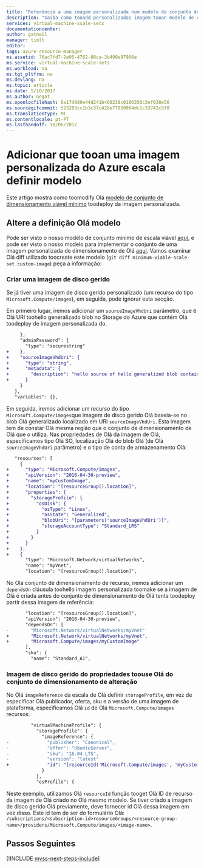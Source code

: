 ```yaml
---
title: "Referência a uma imagem personalizada num modelo de conjunto de dimensionamento do Azure | Microsoft Docs"
description: "Saiba como tooadd personalizadas imagem tooan modelo de conjunto de dimensionamento de Máquina Virtual do Azure existente"
services: virtual-machine-scale-sets
documentationcenter: 
author: gatneil
manager: timlt
editor: 
tags: azure-resource-manager
ms.assetid: 76ac7fd7-2e05-4762-88ca-3b499e87906e
ms.service: virtual-machine-scale-sets
ms.workload: na
ms.tgt_pltfrm: na
ms.devlang: na
ms.topic: article
ms.date: 5/10/2017
ms.author: negat
ms.openlocfilehash: 6a17d989e44d241b460238c0106350c3ef038e56
ms.sourcegitcommit: 523283cc1b3c37c428e77850964dc1c33742c5f0
ms.translationtype: MT
ms.contentlocale: pt-PT
ms.lasthandoff: 10/06/2017
---
```

# <a name="add-a-custom-image-tooan-azure-scale-set-template"></a>Adicionar que tooan uma imagem personalizada do Azure escala definir modelo

Este artigo mostra como toomodify Olá [modelo de conjunto de dimensionamento viável mínimo](./virtual-machine-scale-sets-mvss-start.md) toodeploy da imagem personalizada.

## <a name="change-hello-template-definition"></a>Altere a definição Olá modelo

Pode ser visto o nosso modelo de conjunto mínimo de escala viável [aqui](https://raw.githubusercontent.com/gatneil/mvss/minimum-viable-scale-set/azuredeploy.json), e pode ser visto o nosso modelo para implementar o conjunto de uma imagem personalizada de dimensionamento de Olá [aqui](https://raw.githubusercontent.com/gatneil/mvss/custom-image/azuredeploy.json). Vamos examinar Olá diff utilizado toocreate este modelo (`git diff minimum-viable-scale-set custom-image`) peça a informação:

### <a name="creating-a-managed-disk-image"></a>Criar uma imagem de disco gerido

Se já tiver uma imagem de disco gerido personalizado (um recurso do tipo `Microsoft.Compute/images`), em seguida, pode ignorar esta secção.

Em primeiro lugar, iremos adicionar um `sourceImageVhdUri` parâmetro, que é Olá URI toohello generalizado blob no Storage do Azure que contém Olá toodeploy de imagem personalizada do.


```diff
     },
     "adminPassword": {
       "type": "securestring"
+    },
+    "sourceImageVhdUri": {
+      "type": "string",
+      "metadata": {
+        "description": "hello source of hello generalized blob containing hello custom image"
+      }
     }
   },
   "variables": {},
```

Em seguida, iremos adicionar um recurso do tipo `Microsoft.Compute/images`que imagem de disco gerido Olá baseia-se no blob Olá generalizado localizado em URI `sourceImageVhdUri`. Esta imagem tem de constar Olá mesma região que o conjunto de dimensionamento de Olá que o utiliza. Nas propriedades de Olá da imagem de Olá, especificamos tipo Olá SO, localização Olá do blob Olá (de Olá `sourceImageVhdUri` parâmetro) e o tipo de conta de armazenamento Olá:

```diff
   "resources": [
     {
+      "type": "Microsoft.Compute/images",
+      "apiVersion": "2016-04-30-preview",
+      "name": "myCustomImage",
+      "location": "[resourceGroup().location]",
+      "properties": {
+        "storageProfile": {
+          "osDisk": {
+            "osType": "Linux",
+            "osState": "Generalized",
+            "blobUri": "[parameters('sourceImageVhdUri')]",
+            "storageAccountType": "Standard_LRS"
+          }
+        }
+      }
+    },
+    {
       "type": "Microsoft.Network/virtualNetworks",
       "name": "myVnet",
       "location": "[resourceGroup().location]",

```

No Olá conjunto de dimensionamento de recurso, iremos adicionar um `dependsOn` cláusula toohello imagem personalizada toomake se a imagem de Olá é criada antes do conjunto de dimensionamento de Olá tenta toodeploy partir dessa imagem de referência:

```diff
       "location": "[resourceGroup().location]",
       "apiVersion": "2016-04-30-preview",
       "dependsOn": [
-        "Microsoft.Network/virtualNetworks/myVnet"
+        "Microsoft.Network/virtualNetworks/myVnet",
+        "Microsoft.Compute/images/myCustomImage"
       ],
       "sku": {
         "name": "Standard_A1",

```

### <a name="changing-scale-set-properties-toouse-hello-managed-disk-image"></a>Imagem de disco gerido do propriedades toouse Olá do conjunto de dimensionamento de alteração

No Olá `imageReference` da escala de Olá definir `storageProfile`, em vez de especificar Olá publicador, oferta, sku e a versão de uma imagem de plataforma, especificamos Olá `id` de Olá `Microsoft.Compute/images` recursos:

```diff
         "virtualMachineProfile": {
           "storageProfile": {
             "imageReference": {
-              "publisher": "Canonical",
-              "offer": "UbuntuServer",
-              "sku": "16.04-LTS",
-              "version": "latest"
+              "id": "[resourceId('Microsoft.Compute/images', 'myCustomImage')]"
             }
           },
           "osProfile": {
```

Neste exemplo, utilizamos Olá `resourceId` função tooget Olá ID de recurso da imagem de Olá criado no Olá mesmo modelo. Se tiver criado a imagem de disco gerido Olá previamente, deve fornecer id Olá dessa imagem em vez disso. Este id tem de ser do formulário Olá: `/subscriptions/<subscription-id>resourceGroups/<resource-group-name>/providers/Microsoft.Compute/images/<image-name>`.


## <a name="next-steps"></a>Passos Seguintes

[!INCLUDE [mvss-next-steps-include](../../includes/mvss-next-steps.md)]
